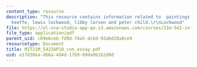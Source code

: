 ```yaml
---
content_type: resource
description: "This resource contains information related to  paintings of o\u2019\
  keeffe, lewis lockwood, libby larsen and peter child.\r\nLockwood"
file: https://ol-ocw-studio-app-qa.s3.amazonaws.com/courses/21m-542-interdisciplinary-approaches-to-musical-time-january-iap-2010/e17d30ead66a4d4d17b969da9b1b2d0d_MIT21M_542IAP10_con_essay.pdf
file_type: application/pdf
parent_uid: c69e6ceb-7d9d-74a5-dcbd-92abd28a8ce9
resourcetype: Document
title: MIT21M_542IAP10_con_essay.pdf
uid: e17d30ea-d66a-4d4d-17b9-69da9b1b2d0d
---
```

